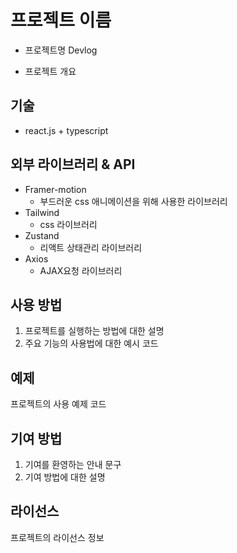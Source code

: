 # 프로젝트 이름

- 프로젝트명
  Devlog

- 프로젝트 개요

## 기술

- react.js + typescript

## 외부 라이브러리 & API

- Framer-motion
  - 부드러운 css 애니메이션을 위해 사용한 라이브러리
- Tailwind
  - css 라이브러리
- Zustand
  - 리액트 상태관리 라이브러리
- Axios
  - AJAX요청 라이브러리

## 사용 방법

1. 프로젝트를 실행하는 방법에 대한 설명
2. 주요 기능의 사용법에 대한 예시 코드

## 예제

프로젝트의 사용 예제 코드

## 기여 방법

1. 기여를 환영하는 안내 문구
2. 기여 방법에 대한 설명

## 라이선스

프로젝트의 라이선스 정보
